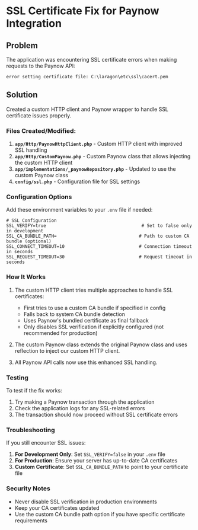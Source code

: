 # SSL Certificate Fix for Paynow Integration

## Problem
The application was encountering SSL certificate errors when making requests to the Paynow API:
```
error setting certificate file: C:\laragon\etc\ssl\cacert.pem
```

## Solution
Created a custom HTTP client and Paynow wrapper to handle SSL certificate issues properly.

### Files Created/Modified:

1. **`app/Http/PaynowHttpClient.php`** - Custom HTTP client with improved SSL handling
2. **`app/Http/CustomPaynow.php`** - Custom Paynow class that allows injecting the custom HTTP client
3. **`app/implementations/_paynowRepository.php`** - Updated to use the custom Paynow class
4. **`config/ssl.php`** - Configuration file for SSL settings

### Configuration Options

Add these environment variables to your `.env` file if needed:

```env
# SSL Configuration
SSL_VERIFY=true                                    # Set to false only in development
SSL_CA_BUNDLE_PATH=                               # Path to custom CA bundle (optional)
SSL_CONNECT_TIMEOUT=10                            # Connection timeout in seconds
SSL_REQUEST_TIMEOUT=30                            # Request timeout in seconds
```

### How It Works

1. The custom HTTP client tries multiple approaches to handle SSL certificates:
   - First tries to use a custom CA bundle if specified in config
   - Falls back to system CA bundle detection
   - Uses Paynow's bundled certificate as final fallback
   - Only disables SSL verification if explicitly configured (not recommended for production)

2. The custom Paynow class extends the original Paynow class and uses reflection to inject our custom HTTP client.

3. All Paynow API calls now use this enhanced SSL handling.

### Testing

To test if the fix works:
1. Try making a Paynow transaction through the application
2. Check the application logs for any SSL-related errors
3. The transaction should now proceed without SSL certificate errors

### Troubleshooting

If you still encounter SSL issues:

1. **For Development Only**: Set `SSL_VERIFY=false` in your `.env` file
2. **For Production**: Ensure your server has up-to-date CA certificates
3. **Custom Certificate**: Set `SSL_CA_BUNDLE_PATH` to point to your certificate file

### Security Notes

- Never disable SSL verification in production environments
- Keep your CA certificates updated
- Use the custom CA bundle path option if you have specific certificate requirements

